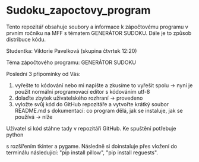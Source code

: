 # Sudoku_zapoctovy_program
Tento repozitář obsahuje soubory a informace k zápočtovému programu v prvním ročníku na MFF s tématem GENERÁTOR SUDOKU. Dále je to způsob distribuce kódu.

Studentka: Viktorie Pavelková (skupina čtvrtek 12:20)

Téma zápočtového programu: GENERÁTOR SUDOKU

Poslední 3 připomínky od Vás:
  1. vyřešte to kódování nebo mi napište a zkusíme to vyřešit spolu
      -> nyní je použit normální programovací editor s kódováním utf-8
  2. dolaďte zbytek uživatelského rozhraní
      -> provedeno
  3. vyložte svůj kód do GitHub repozitáře a vytvořte krátký soubor README.md s dokumentací: co program dělá, jak se instaluje, jak se používá
      -> níže

Uživatel si kód stáhne tady v repozitáři GitHub. Ke spuštění potřebuje python



s rozšířením tkinter a pygame. Následně si doinstaluje přes vložení do terminálu následující: "pip install pillow", "pip install reguests".

